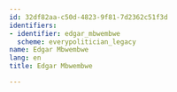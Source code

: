 ```yaml
---
id: 32df82aa-c50d-4823-9f81-7d2362c51f3d
identifiers:
- identifier: edgar_mbwembwe
  scheme: everypolitician_legacy
name: Edgar Mbwembwe
lang: en
title: Edgar Mbwembwe

---
```

